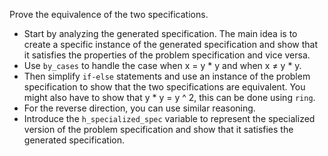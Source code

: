 Prove the equivalence of the two specifications.
  - Start by analyzing the generated specification. The main idea is to create a specific instance of the generated specification and show that it satisfies the properties of the problem specification and vice versa.
  - Use `by_cases` to handle the case when x = y * y and when x ≠ y * y.
  - Then simplify `if-else` statements and use an instance of the problem specification to show that the two specifications are equivalent. You might also have to show that y * y = y ^ 2, this can be done using `ring`.
  - For the reverse direction, you can use similar reasoning.
  - Introduce the `h_specialized_spec` variable to represent the specialized version of the problem specification and show that it satisfies the generated specification.
